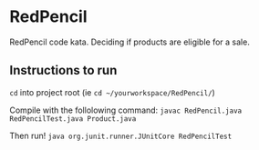 # RedPencil
RedPencil code kata. Deciding if products are eligible for a sale.

## Instructions to run
`cd` into project root (ie `cd ~/yourworkspace/RedPencil/`)

Compile with the follolowing command:
`javac RedPencil.java RedPencilTest.java Product.java`

Then run!
`java org.junit.runner.JUnitCore RedPencilTest`
